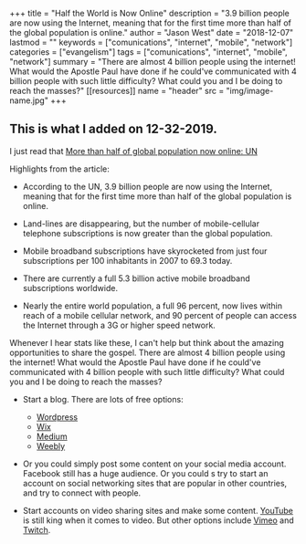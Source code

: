 +++
title = "Half the World is Now Online"
description = "3.9 billion people are now using the Internet, meaning that for the first time more than half of the global population is online."
author = "Jason West"
date = "2018-12-07"
lastmod = ""
keywords = ["comunications", "internet", "mobile", "network"]
categories = ["evangelism"]
tags = ["comunications", "internet", "mobile", "network"]
summary = "There are almost 4 billion people using the internet! What would the Apostle Paul have done if he could've communicated with 4 billion people with such little difficulty? What could you and I be doing to reach the masses?"
[[resources]]
  name = "header"
  src = "img/image-name.jpg"
+++


This is what I added on 12-32-2019.
---


I just read that [More than half of global population now online: UN](https://sg.news.yahoo.com/more-half-global-population-now-115946999.html)

Highlights from the article:

* According to the UN, 3.9 billion people are now using the Internet, meaning that for the first time more than half of the global population is online.

* Land-lines are disappearing, but the number of mobile-cellular telephone subscriptions is now greater than the global population.

* Mobile broadband subscriptions have skyrocketed from just four subscriptions per 100 inhabitants in 2007 to 69.3 today.

* There are currently a full 5.3 billion active mobile broadband subscriptions worldwide.

* Nearly the entire world population, a full 96 percent, now lives within reach of a mobile cellular network, and 90 percent of people can access the Internet through a 3G or higher speed network.


Whenever I hear stats like these, I can't help but think about the amazing opportunities to share the gospel. There are almost 4 billion people using the internet! What would the Apostle Paul have done if he could've communicated with 4 billion people with such little difficulty? What could you and I be doing to reach the masses?

* Start a blog. There are lots of free options:
  * [Wordpress](http://www.wordpress.org)
  * [Wix](http://www.wix.com)
  * [Medium](http://www.medium.com)
  * [Weebly](http://www.weebly.com)

* Or you could simply post some content on your social media account. Facebook still has a huge audience. Or you could s try to start an account on social networking sites that are popular in other countries, and try to connect with people.

* Start accounts on video sharing sites and make some content. [YouTube](http://www.youtube.com) is still king when it comes to video. But other options include [Vimeo](http://www.vimeo.com) and [Twitch](http://www.twitch.com).
